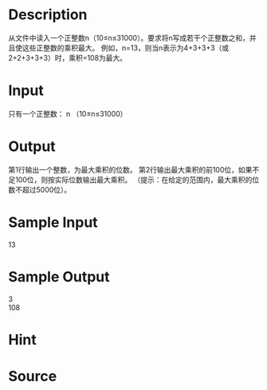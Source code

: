 
# Description

<div class="content">从文件中读入一个正整数n（10≤n≤31000）。要求将n写成若干个正整数之和，并且使这些正整数的乘积最大。
例如，n=13，则当n表示为4+3+3+3（或2+2+3+3+3）时，乘积=108为最大。
</div>

# Input

<div class="content">只有一个正整数：
n   （10≤n≤31000）
</div>

# Output

<div class="content">第1行输出一个整数，为最大乘积的位数。
第2行输出最大乘积的前100位，如果不足100位，则按实际位数输出最大乘积。
（提示：在给定的范围内，最大乘积的位数不超过5000位）。

</div>

# Sample Input

<div class="content"><span class="sampledata">13<br/>
</span></div>

# Sample Output

<div class="content"><span class="sampledata">3<br/>
108<br/>
</span></div>

# Hint

<div class="content"><p></p></div>

# Source

<div class="content"><p><a href="problemset.php?search="></a></p></div>


